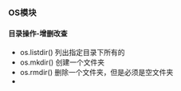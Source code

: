 ### OS模块



#### 目录操作-增删改查

* os.listdir() 列出指定目录下所有的
* os.mkdir() 创建一个文件夹
* os.rmdir() 删除一个文件夹，但是必须是空文件夹
* 